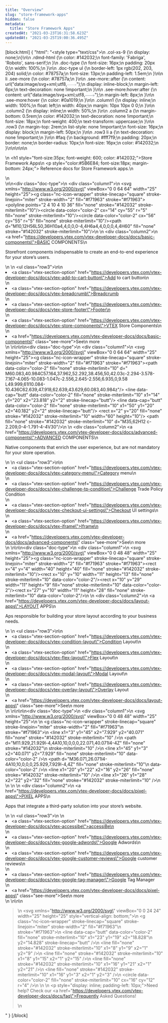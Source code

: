 ```yaml
---
title: "Overview"
slug: "store-framework-apps"
hidden: false
metadata: 
  title: "Store Framework Apps"
createdAt: "2021-03-23T16:31:58.623Z"
updatedAt: "2021-03-25T19:00:36.495Z"
---
```

[block:html]
{
  "html": "<style type=\"text/css\">\n    .col-xs-9 {\n       display: none;\n}\n\n    .rdmd-html {\n        color: #142032;\n        font-family: 'Fabriga', 'Roboto', sans-serif;\n    }\n    .doc-type {\n        font-size: 16px;\n        padding: 20px 0;\n        width: 100%;\n    }\n\n    .doc-type ul {\n        border-left: 1px rgb(202, 203, 204) solid;\n        color: #78757a;\n        font-size: 13px;\n        padding-left: 1.5em;\n    }\n\n    li .see-more {\n        color: #78757a;\n    }\n\n    .see-more::after {\n        content: url(\"data:image/svg+xml;utf8,<svg xmlns='http://www.w3.org/2000/svg' width='30' height='14' viewBox='0 -8 59 14' fill='none'><path d='M0 7H57' stroke='rgb(120, 117, 122)'></path><path d='M49 1L57.5 7L49 13' stroke='rgb(120, 117, 122)'></path></svg>\");\n        display: inline-block;\n        margin-left: 6px;\n        text-decoration: none !important;\n    }\n\n    .see-more:hover:after {\n        content: url(\"data:image/svg+xml;utf8,<svg xmlns='http://www.w3.org/2000/svg' width='30' height='14' viewBox='0 -8 59 14' fill='none'><path d='M0 7H57' stroke='rgb(20, 32, 50)'></path><path d='M49 1L57.5 7L49 13' stroke='rgb(20, 32, 50)'></path></svg>\");\n        margin-left: 8px;\n    }\n\n    .see-more:hover {\n        color: #0a1019;\n    }\n\n    .column1 {\n        display: inline;\n        width: 100%;\n        float: left;\n        width: 40px;\n        margin: 10px 10px 0 0;\n    }\n\n    .column2 {\n        display: inline;\n        width: 50%;\n    }\n\n    .column2 a {\n        margin-bottom: 0.5rem;\n        color: #142032;\n        text-decoration: none !important;\n        font-size: 18px;\n        font-weight: 400;\n        text-transform: uppercase;\n    }\n\n    .row3 {\n        margin-top: 2rem;\n        list-style: none !important;\n        font-size: 16px;\n        display: block;\n        margin-left: 50px;\n    }\n\n    .row3 li a {\n        text-decoration: none !important;\n    }\n\n    #faq {\n        background: #fff7f9;\n        padding: 20px;\n        border: none;\n        border-radius: 10px;\n        font-size: 16px;\n        color: #142032;\n    }\n</style>\n\n\n\n<div>\n    <h1 style=\"font-size:35px; font-weight: 600; color: #142032;\">Store Framework Apps</h1>\n    <p style=\"color:#5B6E84; font-size:18px;  margin-bottom: 24px;\"> Reference docs for Store Framework apps.\n</p>\n</div>\n\n<div class=\"doc-type\">\n    <div class=\"column1\">\n        <svg xmlns=\"http://www.w3.org/2000/svg\" viewBox=\"0 0 64 64\" width=\"25\" height=\"25\"><title>shopping cart 2</title><g class=\"nc-icon-wrapper\" stroke-linecap=\"square\" stroke-linejoin=\"miter\" stroke-width=\"2\" fill=\"#f71963\" stroke=\"#f71963\"><polyline points=\"2 4 10 4 10 36\" fill=\"none\" stroke=\"#142032\" stroke-miterlimit=\"10\"/><circle data-color=\"color-2\" cx=\"14\" cy=\"55\" r=\"5\" fill=\"none\" stroke-miterlimit=\"10\"/><circle data-color=\"color-2\" cx=\"56\" cy=\"55\" r=\"5\" fill=\"none\" stroke-miterlimit=\"10\"/><path d=\"M10,12H56L50,36H10a4,4,0,0,0-4,4H6a4,4,0,0,0,4,4H60\" fill=\"none\" stroke=\"#142032\" stroke-miterlimit=\"10\"/></g></svg>\n    </div>\n    <div class=\"column2\">\n        <a href=\"https://developers.vtex.com/vtex-developer-docs/docs/basic-components\">BASIC COMPONENTS</a>\n        <p>Storefront components indispensable to create an end-to-end experience for your store’s users.</p>\n    </div>\n    <ul class=\"row3\">\n\n        <li><a class=\"vtex-section-option\" href=\"https://developers.vtex.com/vtex-developer-docs/docs/vtex-add-to-cart-button\">Add to cart button\n        </li>\n        <li><a class=\"vtex-section-option\" href=\"https://developers.vtex.com/vtex-developer-docs/docs/vtex-breadcrumb\">Breadcrumb</li>\n        <li><a class=\"vtex-section-option\" href=\"https://developers.vtex.com/vtex-developer-docs/docs/vtex-store-footer\">Footer\n        </li>\n        <li><a class=\"vtex-section-option\" href=\"https://developers.vtex.com/vtex-developer-docs/docs/vtex-store-components\">VTEX Store Components\n        </li>\n        <li><a href=\"https://developers.vtex.com/vtex-developer-docs/docs/basic-components\" class=\"see-more\">See\n                more</a></li>\n    </ul>\n</div>\n\n\n<div class=\"doc-type\">\n    <div class=\"column1\">\n        <svg xmlns=\"http://www.w3.org/2000/svg\" viewBox=\"0 0 64 64\" width=\"25\" height=\"25\"><title>basket favorite</title><g class=\"nc-icon-wrapper\" stroke-linecap=\"square\" stroke-linejoin=\"miter\" stroke-width=\"2\" fill=\"#f71963\" stroke=\"#f71963\"><path data-color=\"color-2\" fill=\"none\" stroke-miterlimit=\"10\" d=\" M60.083,40.984C57.164,37.962,52.292,38.456,50,42.03c-2.294-3.578-7.167-4.065-10.083-1.047c-2.556,2.645-2.556,6.935,0,9.58 L49.999,61l10.084-10.436C62.639,47.918,62.639,43.629,60.083,40.984z\"/> <line data-cap=\"butt\" data-color=\"color-2\" fill=\"none\" stroke-miterlimit=\"10\" x1=\"14\" y1=\"20\" x2=\"23.818\" y2=\"2\" stroke-linecap=\"butt\"/> <line data-cap=\"butt\" data-color=\"color-2\" fill=\"none\" stroke-miterlimit=\"10\" x1=\"50\" y1=\"20\" x2=\"40.182\" y2=\"2\" stroke-linecap=\"butt\"/> <rect x=\"2\" y=\"20\" fill=\"none\" stroke=\"#142032\" stroke-miterlimit=\"10\" width=\"60\" height=\"10\"/> <path fill=\"none\" stroke=\"#142032\" stroke-miterlimit=\"10\" d=\"M35,62H12 c-2.209,0-4-1.791-4-4V30\"/></g></svg>\n    </div>\n    <div class=\"column2\">\n        <a href=\"https://developers.vtex.com/vtex-developer-docs/docs/advanced-components\">ADVANCED COMPONENTS</a>\n        <p>Native components that enrich the user experience, but are not mandatory for your store operation.</p>\n    </div>\n    <ul class=\"row3\">\n\n        <li><a class=\"vtex-section-option\" href=\"https://developers.vtex.com/vtex-developer-docs/docs/vtex-category-menu\">Category menu\n        </li>\n        <li><a class=\"vtex-section-option\" href=\"https://developers.vtex.com/vtex-developer-docs/docs/vtex-challenge-tp-condition\">Challenge Trade Policy Condition</li>\n        <li><a class=\"vtex-section-option\" href=\"https://developers.vtex.com/vtex-developer-docs/docs/vtex-checkout-ui-settings\">Checkout UI settings\n        </li>\n        <li><a class=\"vtex-section-option\" href=\"https://developers.vtex.com/vtex-developer-docs/docs/vtex-iframe\">Iframe\n        </li>\n        <li><a href=\"https://developers.vtex.com/vtex-developer-docs/docs/advanced-components\" class=\"see-more\">See\n                more</a></li>\n    </ul>\n</div>\n\n<div class=\"doc-type\">\n    <div class=\"column1\">\n        <svg xmlns=\"http://www.w3.org/2000/svg\" viewBox=\"0 0 48 48\" width=\"25\" height=\"25\"><title>board 2</title><g class=\"nc-icon-wrapper\" stroke-linecap=\"square\" stroke-linejoin=\"miter\" stroke-width=\"2\" fill=\"#f71963\" stroke=\"#f71963\"><rect x=\"4\" y=\"4\" width=\"40\" height=\"40\" fill=\"none\" stroke=\"#142032\" stroke-miterlimit=\"10\"/><rect x=\"10\" y=\"10\" width=\"11\" height=\"13\" fill=\"none\" stroke-miterlimit=\"10\" data-color=\"color-2\"/><rect x=\"10\" y=\"29\" width=\"11\" height=\"9\" fill=\"none\" stroke-miterlimit=\"10\" data-color=\"color-2\"/><rect x=\"27\" y=\"10\" width=\"11\" height=\"28\" fill=\"none\" stroke-miterlimit=\"10\" data-color=\"color-2\"/></g></svg>\n    </div>\n    <div class=\"column2\">\n        <a href=\"https://developers.vtex.com/vtex-developer-docs/docs/layout-apps\">LAYOUT APPS</a>\n        <p>Aps responsible for building your store layout according to your business needs.</p>\n    </div>\n    <ul class=\"row3\">\n\n        <li><a class=\"vtex-section-option\" href=\"https://developers.vtex.com/vtex-developer-docs/docs/vtex-condition-layout\">Condition Layout\n        </li>\n        <li><a class=\"vtex-section-option\" href=\"https://developers.vtex.com/vtex-developer-docs/docs/vtex-flex-layout\">Flex Layout\n        </li>\n        <li><a class=\"vtex-section-option\" href=\"https://developers.vtex.com/vtex-developer-docs/docs/vtex-modal-layout\">Modal Layout\n        </li>\n        <li><a class=\"vtex-section-option\" href=\"https://developers.vtex.com/vtex-developer-docs/docs/vtex-overlay-layout\">Overlay Layout</li>\n        <li><a href=\"https://developers.vtex.com/vtex-developer-docs/docs/layout-apps\" class=\"see-more\">See\n                more</a></li>\n    </ul>\n</div>\n\n\n<div class=\"doc-type\">\n    <div class=\"column1\">\n        <svg xmlns=\"http://www.w3.org/2000/svg\" viewBox=\"0 0 48 48\" width=\"25\" height=\"25\">\n            <title>plug 2</title>\n            <g class=\"nc-icon-wrapper\" stroke-linecap=\"square\" stroke-linejoin=\"miter\" stroke-width=\"2\" fill=\"#f71963\"\n                stroke=\"#f71963\">\n                <line x1=\"3\" y1=\"45\" x2=\"7.929\" y2=\"40.071\" fill=\"none\" stroke=\"#142032\" stroke-miterlimit=\"10\" />\n                <path d=\"M11.929,21.929l-4,4A10,10,0,0,0,22.071,40.071l4-4Z\" fill=\"none\" stroke=\"#142032\"\n                    stroke-miterlimit=\"10\" />\n                <line x1=\"45\" y1=\"3\" x2=\"40.071\" y2=\"7.929\" fill=\"none\" stroke-miterlimit=\"10\" data-color=\"color-2\" />\n                <path d=\"M36.071,26.071l4-4A10,10,0,0,0,25.929,7.929l-4,4Z\" fill=\"none\" stroke-miterlimit=\"10\"\n                    data-color=\"color-2\" />\n                <line x1=\"20\" y1=\"22\" x2=\"16\" y2=\"26\" fill=\"none\" stroke=\"#142032\" stroke-miterlimit=\"10\" />\n                <line x1=\"26\" y1=\"28\" x2=\"22\" y2=\"32\" fill=\"none\" stroke=\"#142032\" stroke-miterlimit=\"10\" />\n            </g>\n        </svg>\n    </div>\n    <div class=\"column2\">\n        <a href=\"https://developers.vtex.com/vtex-developer-docs/docs/pixel-apps\">PIXEL APPS</a>\n        <p>Apps that integrate a third-party solution into your store’s website.</p>\n    </div>\n    <ul class=\"row3\">\n        \n    <li><a class=\"vtex-section-option\" href=\"https://developers.vtex.com/vtex-developer-docs/docs/vtex-accessibe\">accessiBe\n    </li>\n    <li><a class=\"vtex-section-option\" href=\"https://developers.vtex.com/vtex-developer-docs/docs/vtex-google-adwords\">Google Adwords\n    </li>\n    <li><a class=\"vtex-section-option\" href=\"https://developers.vtex.com/vtex-developer-docs/docs/vtex-google-customer-reviews\">Google customer reviews\n    </li>\n    <li><a class=\"vtex-section-option\" href=\"https://developers.vtex.com/vtex-developer-docs/docs/vtex-google-tag-manager\">Google Tag Manager</li>\n    <li><a href=\"https://developers.vtex.com/vtex-developer-docs/docs/pixel-apps\" class=\"see-more\">See\n            more</a></li>\n    </ul>\n</div>\n\n<blockquote id='faq'>\n    <svg xmlns=\"http://www.w3.org/2000/svg\" viewBox=\"0 0 24 24\" width=\"25\" height=\"25\" style=\"vertical-align: bottom;\">\n        <g class=\"nc-icon-wrapper\" stroke-linecap=\"square\" stroke-linejoin=\"miter\" stroke-width=\"2\" fill=\"#f71963\"\n            stroke=\"#f71963\">\n            <line data-cap=\"butt\" data-color=\"color-2\" fill=\"none\" stroke-miterlimit=\"10\" x1=\"23\" y1=\"19\" x2=\"18.828\"\n                y2=\"14.828\" stroke-linecap=\"butt\" />\n            <line fill=\"none\" stroke=\"#142032\" stroke-miterlimit=\"10\" x1=\"8\" y1=\"9\" x2=\"1\" y2=\"9\" />\n            <line fill=\"none\" stroke=\"#142032\" stroke-miterlimit=\"10\" x1=\"8\" y1=\"15\" x2=\"1\" y2=\"15\" />\n            <line fill=\"none\" stroke=\"#142032\" stroke-miterlimit=\"10\" x1=\"16\" y1=\"21\" x2=\"1\" y2=\"21\" />\n            <line fill=\"none\" stroke=\"#142032\" stroke-miterlimit=\"10\" x1=\"16\" y1=\"3\" x2=\"1\" y2=\"3\" />\n            <circle data-color=\"color-2\" fill=\"none\" stroke-miterlimit=\"10\" cx=\"16\" cy=\"12\" r=\"4\" />\n        </g>\n    </svg>\n    <p style=\"display: inline; padding-left: 10px;\">Need help? Check our <a href=\"https://developers.vtex.com/vtex-developer-docs/docs/faq\">Frequently Asked Questions!</a></p>\n</blockquote>"
}
[/block]